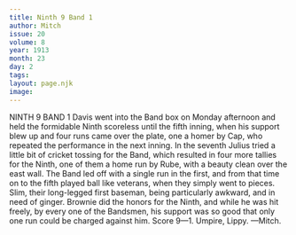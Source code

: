 ```yaml
---
title: Ninth 9 Band 1
author: Mitch
issue: 20
volume: 8
year: 1913
month: 23
day: 2
tags:
layout: page.njk
image:
---
```

NINTH 9 BAND 1    Davis went into the Band box on Monday afternoon and held the formidable Ninth scoreless until the fifth inning, when his support blew up and four runs came over the plate, one a homer by Cap, who repeated the performance in the next inning. In the seventh Julius tried a little bit of cricket tossing for the Band, which resulted in four more tallies for the Ninth, one of them a home run by Rube, with a beauty clean over the east wall. The Band led off with a single run in the first, and from that time on to the fifth played ball like veterans, when they simply went to pieces. Slim, their long-legged first baseman, being particularly awkward, and in need of ginger. Brownie did the honors for the Ninth, and while he was hit freely, by every one of the Bandsmen, his support was so good that only one run could be charged against him. Score 9—1. Umpire, Lippy. —Mitch. 
